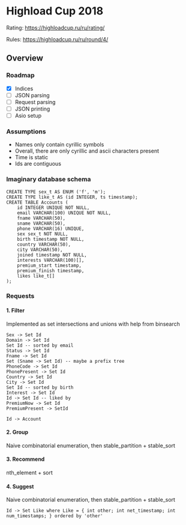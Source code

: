 # Highload Cup 2018

Rating: https://highloadcup.ru/ru/rating/

Rules: https://highloadcup.ru/ru/round/4/

## Overview

### Roadmap
- [x] Indices
- [ ] JSON parsing
- [ ] Request parsing
- [ ] JSON printing
- [ ] Asio setup

### Assumptions
- Names only contain cyrillic symbols
- Overall, there are only cyrillic and ascii characters present
- Time is static
- Ids are contiguous

### Imaginary database schema
```
CREATE TYPE sex_t AS ENUM ('f', 'm');
CREATE TYPE like_t AS (id INTEGER, ts timestamp);
CREATE TABLE Accounts (
	id INTEGER UNIQUE NOT NULL,
	email VARCHAR(100) UNIQUE NOT NULL,
	fname VARCHAR(50),
	sname VARCHAR(50),
	phone VARCHAR(16) UNIQUE,
	sex sex_t NOT NULL,
	birth timestamp NOT NULL,
	country VARCHAR(50),
	city VARCHAR(50),
	joined timestamp NOT NULL,
	interests VARCHAR(100)[],
	premium_start timestamp,
	premium_finish timestamp,
	likes like_t[]
);
```

### Requests
#### 1. Filter
Implemented as set intersections and unions with help from binsearch

```
Sex -> Set Id
Domain -> Set Id
Set Id -- sorted by email
Status -> Set Id
Fname -> Set Id
Set (Sname -> Set Id) -- maybe a prefix tree
PhoneCode -> Set Id
PhonePresent -> Set Id
Country -> Set Id
City -> Set Id
Set Id -- sorted by birth
Interest -> Set Id
Id -> Set Id -- liked by
PremiumNow -> Set Id
PremiumPresent -> SetId

Id -> Account
```

#### 2. Group
Naive combinatorial enumeration, then stable_partition + stable_sort

#### 3. Recommend
nth_element + sort

#### 4. Suggest
Naive combinatorial enumeration, then stable_partition + stable_sort

```
Id -> Set Like where Like = { int other; int net_timestamp; int num_timestamps; } ordered by 'other'
```